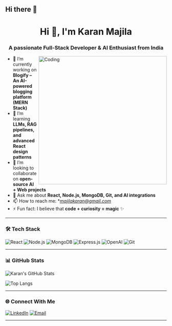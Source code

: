 ## Hi there 👋

<h1 align="center">Hi 👋, I'm Karan Majila</h1>
<h3 align="center">A passionate Full-Stack Developer & AI Enthusiast from India</h3>

<img align="right" alt="Coding" width="400" src="https://cdn.dribbble.com/users/1059583/screenshots/4171367/coding-freak.gif" />

- 🔭 I’m currently working on **Blogify – An AI-powered blogging platform (MERN Stack)**  
- 🌱 I’m learning **LLMs, RAG pipelines, and advanced React design patterns**  
- 👯 I’m looking to collaborate on **open-source AI + Web projects**  
- 💬 Ask me about **React, Node.js, MongoDB, Git, and AI integrations**  
- 📫 How to reach me: **majilakaran@gmail.com*  
- ⚡ Fun fact: I believe that **code + curiosity = magic** ✨  

---

### 🛠️ Tech Stack

![React](https://img.shields.io/badge/-ReactJS-61DAFB?logo=react&logoColor=white&style=flat)
![Node.js](https://img.shields.io/badge/-Node.js-339933?logo=node.js&logoColor=white&style=flat)
![MongoDB](https://img.shields.io/badge/-MongoDB-47A248?logo=mongodb&logoColor=white&style=flat)
![Express.js](https://img.shields.io/badge/-Express.js-000000?logo=express&logoColor=white&style=flat)
![OpenAI](https://img.shields.io/badge/-OpenAI-412991?logo=openai&logoColor=white&style=flat)
![Git](https://img.shields.io/badge/-Git-F05032?logo=git&logoColor=white&style=flat)

---

### 📊 GitHub Stats

![Karan's GitHub Stats](https://github-readme-stats.vercel.app/api?username=KARANMAJILA&show_icons=true&theme=radical&hide_border=true)

![Top Langs](https://github-readme-stats.vercel.app/api/top-langs/?username=KARANMAJILA&layout=compact&theme=radical&hide_border=true)

---

### 🌐 Connect With Me

<p>
  <a href="https://linkedin.com/in/karanmajila" target="_blank"><img alt="LinkedIn" src="https://img.shields.io/badge/-LinkedIn-0A66C2?logo=linkedin&logoColor=white"></a>
  <a href="mailto:karan.majila@example.com"><img alt="Email" src="https://img.shields.io/badge/-Email-D14836?logo=gmail&logoColor=white"></a>
</p>

---



